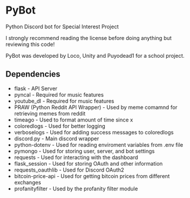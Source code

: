 # PyBot
Python Discord bot for Special Interest Project

I strongly recommend reading the license before doing anything but reviewing this code!

PyBot was developed by Loco, Unity and Puyodead1 for a school project. 


## Dependencies
- flask - API Server
- pyncal - Required for music features
- youtube_dl - Required for music features
- PRAW (Python Reddit API Wrapper) - Used by meme comamnd for retrieving memes from reddit
- timeago - Used to format amount of time since x
- coloredlogs - Used for better logging
- verboselogs - Used for adding success messages to coloredlogs
- discord.py - Main discord wrapper
- python-dotenv - Used for reading enviroment variables from .env file
- pymongo - Used for storing user, server, and bot settings
- requests - Used for interacting with the dashboard
- flask_session - Used for storing OAuth and other information
- requests_oauthlib - Used for Discord OAuth2
- bitcoin-price-api - Used for getting bitcoin prices from different exchanges
- profanityfilter - Used by the profanity filter module
